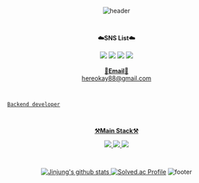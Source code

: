 <div align="center">

![header](https://capsule-render.vercel.app/api?type=waving&color=gradient&height=200&section=header&text=Hereokay's%20GitHub&fontSize=50)


</div>
<br>

<p align="center">
    <Strong>☁️SNS List☁️</Strong><br><br>
    <a href="https://velog.io/@hereokay" target="_blank"><img src="https://img.shields.io/badge/Velog-20C997?style=flat-square&logo=Velog&logoColor=white"/></a>
  <a href="https://medium.com/@hereokay88" target="_blank"><img src="https://img.shields.io/badge/medium-000000?style=flat-square&logo=Velog&logoColor=white"/></a>
  <a href="https://twitter.com/hereokay88" target="_blank"><img src="https://img.shields.io/badge/Twitter-1D9BF0?style=flat-square&logo=Twitter&logoColor=white"/></a>
   <a href="https://hits.seeyoufarm.com"><img src="https://hits.seeyoufarm.com/api/count/incr/badge.svg?url=https%3A%2F%2Fgithub.com%2Fhereokay&count_bg=%2379C83D&title_bg=%23555555&icon=&icon_color=%23E7E7E7&title=hits&edge_flat=false"/></a>
<br><br>
<Strong> <a href="mailto:hereokay88@gmail.com">📧Email📧</Strong><br>hereokay88@gmail.com<br>

</p>

<br>

<p align="center">
    
    Backend developer
    
</p>

<br>

<p align="center">
    <Strong>⚒️Main Stack⚒️</Strong><br>
</p>

<p align="center" display="inline-block">
    <img src="https://img.shields.io/badge/JAVA-007396?style=for-the-badge&logo=java&logoColor=white"> 
    <img src="https://img.shields.io/badge/SpringBoot-6DB33F?style=for-the-badge&logo=SpringBoot&logoColor=white">
    <img src="https://img.shields.io/badge/Solidity-363636?style=for-the-badge&logo=solidity&logoColor=white">
</p>

<br>

<div align="center">

![Jinjung's github stats](https://github-readme-stats.vercel.app/api?username=hereokay&show_icons=true) [![Solved.ac Profile](http://mazassumnida.wtf/api/generate_badge?boj=hereokay)](https://solved.ac/hereokay)
![footer](https://capsule-render.vercel.app/api?type=waving&color=gradient&height=200&section=footer)

</div>
